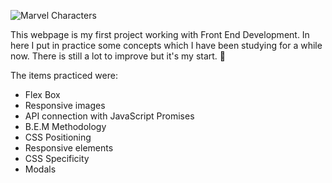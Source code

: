 ![Marvel Characters](https://i.imgur.com/PKxWKhe.png)

This webpage is my first project working with Front End Development. In here I put in practice some concepts which I have been studying for a while now. There is still a lot to improve but it's my start. :slightly_smiling_face:

The items practiced were:

 - Flex Box
 - Responsive images
 - API connection with JavaScript Promises
 - B.E.M Methodology
 - CSS Positioning
 - Responsive elements
 - CSS Specificity
 - Modals
<!--stackedit_data:
eyJoaXN0b3J5IjpbLTE5MjYxNjMxOTQsLTQ4NTAyNzU0NSwtOT
c5MDM4NjUxXX0=
-->